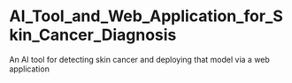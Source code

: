 # AI_Tool_and_Web_Application_for_Skin_Cancer_Diagnosis
An AI tool for detecting skin cancer and deploying that model via a web application
